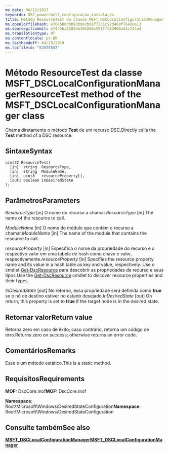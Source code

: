```yaml
---
ms.date: 06/12/2017
keywords: DSC,powershell,configuração,instalação
title: Método ResourceTest da classe MSFT_DSCLocalConfigurationManager
ms.openlocfilehash: e7645b0c6b93b96cb01f72c1c92d468f7642ea13
ms.sourcegitcommit: e7445ba8203da304286c591ff513900ad1c244a4
ms.translationtype: HT
ms.contentlocale: pt-BR
ms.lasthandoff: 04/23/2019
ms.locfileid: "62078547"
---
```

# <a name="resourcetest-method-of-the-msftdsclocalconfigurationmanager-class"></a><span data-ttu-id="c4e66-103">Método ResourceTest da classe MSFT_DSCLocalConfigurationManager</span><span class="sxs-lookup"><span data-stu-id="c4e66-103">ResourceTest method of the MSFT_DSCLocalConfigurationManager class</span></span>

<span data-ttu-id="c4e66-104">Chama diretamente o método **Test** de um recurso DSC.</span><span class="sxs-lookup"><span data-stu-id="c4e66-104">Directly calls the **Test** method of a DSC resource.</span></span>

## <a name="syntax"></a><span data-ttu-id="c4e66-105">Sintaxe</span><span class="sxs-lookup"><span data-stu-id="c4e66-105">Syntax</span></span>

```mof
uint32 ResourceTest(
  [in]  string  ResourceType,
  [in]  string  ModuleName,
  [in]  uint8   resourceProperty[],
  [out] boolean InDesiredState
);
```

## <a name="parameters"></a><span data-ttu-id="c4e66-106">Parâmetros</span><span class="sxs-lookup"><span data-stu-id="c4e66-106">Parameters</span></span>

<span data-ttu-id="c4e66-107">*ResourceType* \[in\] O nome do recurso a chamar.</span><span class="sxs-lookup"><span data-stu-id="c4e66-107">*ResourceType* \[in\] The name of the resource to call.</span></span>

<span data-ttu-id="c4e66-108">*ModuleName* \[in\] O nome do módulo que contém o recurso a chamar.</span><span class="sxs-lookup"><span data-stu-id="c4e66-108">*ModuleName* \[in\] The name of the module that contains the resource to call.</span></span>

<span data-ttu-id="c4e66-109">*resourceProperty* \[in\] Especifica o nome da propriedade do recurso e o respectivo valor em uma tabela de hash como chave e valor, respectivamente.</span><span class="sxs-lookup"><span data-stu-id="c4e66-109">*resourceProperty* \[in\] Specifies the resource property name and its value in a hash table as key and value, respectively.</span></span> <span data-ttu-id="c4e66-110">Use o cmdlet [Get-DscResource](/powershell/module/PSDesiredStateConfiguration/Get-DscResource) para descobrir as propriedades de recurso e seus tipos.</span><span class="sxs-lookup"><span data-stu-id="c4e66-110">Use the [Get-DscResource](/powershell/module/PSDesiredStateConfiguration/Get-DscResource) cmdlet to discover resource properties and their types.</span></span>

<span data-ttu-id="c4e66-111">*InDesiredState* \[out\] No retorno, essa propriedade será definida como **true** se o nó de destino estiver no estado desejado.</span><span class="sxs-lookup"><span data-stu-id="c4e66-111">*InDesiredState* \[out\] On return, this property is set to **true** if the target node is in the desired state.</span></span>

## <a name="return-value"></a><span data-ttu-id="c4e66-112">Retornar valor</span><span class="sxs-lookup"><span data-stu-id="c4e66-112">Return value</span></span>

<span data-ttu-id="c4e66-113">Retorna zero em caso de êxito; caso contrário, retorna um código de erro.</span><span class="sxs-lookup"><span data-stu-id="c4e66-113">Returns zero on success; otherwise returns an error code.</span></span>

## <a name="remarks"></a><span data-ttu-id="c4e66-114">Comentários</span><span class="sxs-lookup"><span data-stu-id="c4e66-114">Remarks</span></span>

<span data-ttu-id="c4e66-115">Esse é um método estático.</span><span class="sxs-lookup"><span data-stu-id="c4e66-115">This is a static method.</span></span>

## <a name="requirements"></a><span data-ttu-id="c4e66-116">Requisitos</span><span class="sxs-lookup"><span data-stu-id="c4e66-116">Requirements</span></span>

<span data-ttu-id="c4e66-117">**MOF:** DscCore.mof</span><span class="sxs-lookup"><span data-stu-id="c4e66-117">**MOF:** DscCore.mof</span></span>

<span data-ttu-id="c4e66-118">**Namespace**: Root\Microsoft\Windows\DesiredStateConfiguration</span><span class="sxs-lookup"><span data-stu-id="c4e66-118">**Namespace**: Root\Microsoft\Windows\DesiredStateConfiguration</span></span>

## <a name="see-also"></a><span data-ttu-id="c4e66-119">Consulte também</span><span class="sxs-lookup"><span data-stu-id="c4e66-119">See also</span></span>

[<span data-ttu-id="c4e66-120">**MSFT_DSCLocalConfigurationManager**</span><span class="sxs-lookup"><span data-stu-id="c4e66-120">**MSFT_DSCLocalConfigurationManager**</span></span>](msft-dsclocalconfigurationmanager.md)
